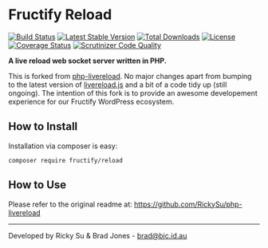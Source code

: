 # Fructify Reload
[![Build Status](https://travis-ci.org/fructify/reload.svg?branch=master)](https://travis-ci.org/fructify/reload)
[![Latest Stable Version](https://poser.pugx.org/fructify/reload/v/stable.svg)](https://packagist.org/packages/fructify/reload)
[![Total Downloads](https://poser.pugx.org/fructify/reload/downloads.svg)](https://packagist.org/packages/fructify/reload)
[![License](https://poser.pugx.org/fructify/reload/license.svg)](https://packagist.org/packages/fructify/reload)
[![Coverage Status](https://coveralls.io/repos/github/fructify/reload/badge.svg?branch=master)](https://coveralls.io/github/fructify/reload?branch=master)
[![Scrutinizer Code Quality](https://scrutinizer-ci.com/g/fructify/reload/badges/quality-score.png?b=master)](https://scrutinizer-ci.com/g/fructify/reload/?branch=master)

**A live reload web socket server written in PHP.**

This is forked from [php-livereload](https://github.com/RickySu/php-livereload).
No major changes apart from bumping to the latest version of [livereload.js](https://github.com/livereload/livereload-js)
and a bit of a code tidy up (still ongoing). The intention of this fork is to
provide an awesome developement experience for our Fructify WordPress ecosystem.

## How to Install
Installation via composer is easy:

    composer require fructify/reload

## How to Use
Please refer to the original readme at: https://github.com/RickySu/php-livereload

--------------------------------------------------------------------------------
Developed by Ricky Su & Brad Jones - brad@bjc.id.au
